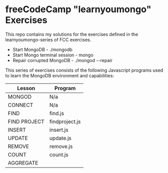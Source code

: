 # freeCodeCamp "learnyoumongo" Exercises

This repo contains my solutions for the exercises defined in the 
learnyoumongo-series of FCC exercises.

- Start MongoDB - ./mongodb
- Start Mongo terminal session - mongo
- Repair corrupted MongoDB - ./mongod --repair

This series of exercises consists of the following Javascript programs used 
to learn the MongoDB environment and capabilities:

| Lesson               | Program          |
|----------------------|------------------|
| MONGOD               | N/a              |
| CONNECT              | N/a              |
| FIND                 | find.js          |
| FIND PROJECT         | findproject.js   |
| INSERT               | insert.js        |
| UPDATE               | update.js        |
| REMOVE               | remove.js        |
| COUNT                | count.js         |
| AGGREGATE            | |